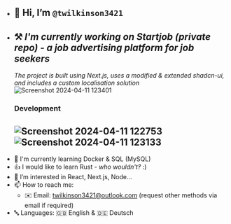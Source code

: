 - ## 👋 Hi, I’m `@twilkinson3421`
- ## ⚒️ ***I'm currently working on Startjob (private repo) - a job advertising platform for job seekers***
  *The project is built using Next.js, uses a modified & extended shadcn-ui, and includes a custom localisation solution*
  ![Screenshot 2024-04-11 123401](https://github.com/twilkinson3421/twilkinson3421/assets/88404826/392943d7-a576-48d5-a33a-43d892487cfc)
  ### Development
  ![Screenshot 2024-04-11 122753](https://github.com/twilkinson3421/twilkinson3421/assets/88404826/c9161144-afd9-4448-aa53-51d4b2cd6a23)
  ![Screenshot 2024-04-11 123133](https://github.com/twilkinson3421/twilkinson3421/assets/88404826/78b86ced-9478-43c8-ae82-3bc449f3d930)
  ---
- 🏫 I'm currently learning Docker & SQL (MySQL)
- 👍 I would like to learn Rust - *who wouldn't‽* :)
- 👀 I’m interested in React, Next.js, Node...
- 📫 How to reach me:
  - ✉️ Email: twilkinson3421@outlook.com (request other methods via email if required)
- 🔤 Languages: 🇬🇧 English & 🇩🇪 Deutsch
